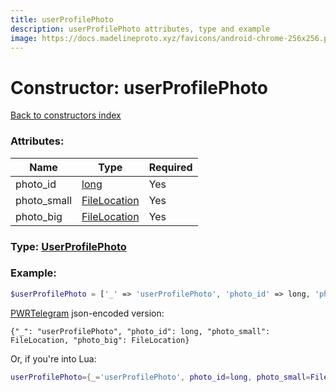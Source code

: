 ```yaml
---
title: userProfilePhoto
description: userProfilePhoto attributes, type and example
image: https://docs.madelineproto.xyz/favicons/android-chrome-256x256.png
---
```

# Constructor: userProfilePhoto  
[Back to constructors index](index.md)



### Attributes:

| Name     |    Type       | Required |
|----------|---------------|----------|
|photo\_id|[long](../types/long.md) | Yes|
|photo\_small|[FileLocation](../types/FileLocation.md) | Yes|
|photo\_big|[FileLocation](../types/FileLocation.md) | Yes|



### Type: [UserProfilePhoto](../types/UserProfilePhoto.md)


### Example:

```php
$userProfilePhoto = ['_' => 'userProfilePhoto', 'photo_id' => long, 'photo_small' => FileLocation, 'photo_big' => FileLocation];
```  

[PWRTelegram](https://pwrtelegram.xyz) json-encoded version:

```
{"_": "userProfilePhoto", "photo_id": long, "photo_small": FileLocation, "photo_big": FileLocation}
```


Or, if you're into Lua:

```lua
userProfilePhoto={_='userProfilePhoto', photo_id=long, photo_small=FileLocation, photo_big=FileLocation}

```


